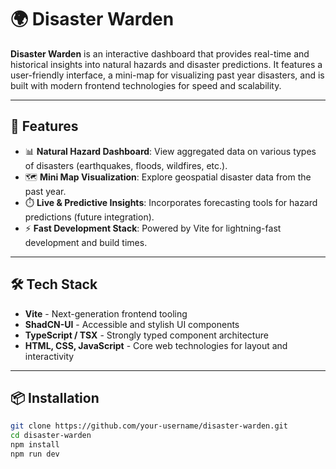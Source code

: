 # 🌍 Disaster Warden

**Disaster Warden** is an interactive dashboard that provides real-time and historical insights into natural hazards and disaster predictions. It features a user-friendly interface, a mini-map for visualizing past year disasters, and is built with modern frontend technologies for speed and scalability.

---

## 🚀 Features

- 📊 **Natural Hazard Dashboard**: View aggregated data on various types of disasters (earthquakes, floods, wildfires, etc.).
- 🗺️ **Mini Map Visualization**: Explore geospatial disaster data from the past year.
- ⏱️ **Live & Predictive Insights**: Incorporates forecasting tools for hazard predictions (future integration).
- ⚡ **Fast Development Stack**: Powered by Vite for lightning-fast development and build times.

---

## 🛠️ Tech Stack

- **Vite** - Next-generation frontend tooling
- **ShadCN-UI** - Accessible and stylish UI components
- **TypeScript / TSX** - Strongly typed component architecture
- **HTML, CSS, JavaScript** - Core web technologies for layout and interactivity

---


## 📦 Installation

```bash
git clone https://github.com/your-username/disaster-warden.git
cd disaster-warden
npm install
npm run dev

